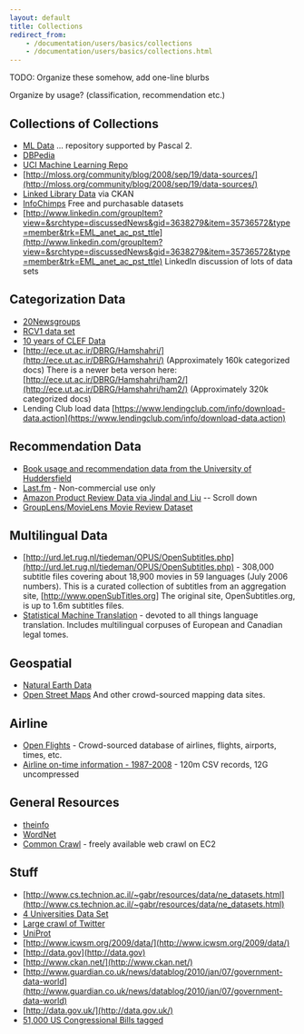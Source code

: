 ```yaml
---
layout: default
title: Collections
redirect_from:
    - /documentation/users/basics/collections
    - /documentation/users/basics/collections.html
---
```


TODO: Organize these somehow, add one-line blurbs

Organize by usage? (classification, recommendation etc.)

<a name="Collections-CollectionsofCollections"></a>
## Collections of Collections

- [ML Data](http://mldata.org/about/)
 ... repository supported by Pascal 2.
- [DBPedia](http://wiki.dbpedia.org/Downloads30)
- [UCI Machine Learning Repo](http://archive.ics.uci.edu/ml/)
- [http://mloss.org/community/blog/2008/sep/19/data-sources/](http://mloss.org/community/blog/2008/sep/19/data-sources/)
- [Linked Library Data](http://ckan.net/group/lld)
 via CKAN
- [InfoChimps](http://infochimps.com/)
 Free and purchasable datasets
- [http://www.linkedin.com/groupItem?view=&srchtype=discussedNews&gid=3638279&item=35736572&type=member&trk=EML_anet_ac_pst_ttle](http://www.linkedin.com/groupItem?view=&srchtype=discussedNews&gid=3638279&item=35736572&type=member&trk=EML_anet_ac_pst_ttle)
 LinkedIn discussion of lots of data sets

<a name="Collections-CategorizationData"></a>
## Categorization Data

- [20Newsgroups](http://people.csail.mit.edu/jrennie/20Newsgroups/)
- [RCV1 data set](http://jmlr.csail.mit.edu/papers/volume5/lewis04a/lyrl2004_rcv1v2_README.htm)
- [10 years of CLEF Data](http://direct.dei.unipd.it/)
- [http://ece.ut.ac.ir/DBRG/Hamshahri/](http://ece.ut.ac.ir/DBRG/Hamshahri/)
 (Approximately 160k categorized docs)
There is a newer beta verson here:[http://ece.ut.ac.ir/DBRG/Hamshahri/ham2/](http://ece.ut.ac.ir/DBRG/Hamshahri/ham2/)
 (Approximately 320k categorized docs)
- Lending Club load data [https://www.lendingclub.com/info/download-data.action](https://www.lendingclub.com/info/download-data.action)

<a name="Collections-RecommendationData"></a>
## Recommendation Data

- [Book usage and recommendation data from the University of Huddersfield](http://library.hud.ac.uk/data/usagedata/)
- [Last.fm](http://denoiserthebetter.posterous.com/music-recommendation-datasets)
 \- Non-commercial use only
- [Amazon Product Review Data via Jindal and Liu](http://www.cs.uic.edu/~liub/FBS/sentiment-analysis.html)
 -- Scroll down
- [GroupLens/MovieLens Movie Review Dataset](http://www.grouplens.org/node/73)

<a name="Collections-MultilingualData"></a>
## Multilingual Data

- [http://urd.let.rug.nl/tiedeman/OPUS/OpenSubtitles.php](http://urd.let.rug.nl/tiedeman/OPUS/OpenSubtitles.php)
 \- 308,000 subtitle files covering about 18,900 movies in 59 languages
(July 2006 numbers). This is a curated collection of subtitles from an
aggregation site, [http://www.openSubTitles.org]
The original site, OpenSubtitles.org, is up to 1.6m subtitles files.
- [Statistical Machine Translation](http://www.statmt.org/)
 \- devoted to all things language translation. Includes multilingual
corpuses of European and Canadian legal tomes.

<a name="Collections-Geospatial"></a>
## Geospatial

- [Natural Earth Data](http://www.naturalearthdata.com/)
- [Open Street Maps](http://wiki.openstreetmap.org/wiki/Main_Page)
And other crowd-sourced mapping data sites.

<a name="Collections-Airline"></a>
## Airline

- [Open Flights](http://openflights.org/)
 \- Crowd-sourced database of airlines, flights, airports, times, etc.
- [Airline on-time information - 1987-2008](http://stat-computing.org/dataexpo/2009/)
 \- 120m CSV records, 12G uncompressed

<a name="Collections-GeneralResources"></a>
## General Resources

- [theinfo](http://theinfo.org/)
- [WordNet](http://wordnet.princeton.edu/obtain)
- [Common Crawl](http://www.commoncrawl.org/)
 \- freely available web crawl on EC2

<a name="Collections-Stuff"></a>
## Stuff

- [http://www.cs.technion.ac.il/~gabr/resources/data/ne_datasets.html](http://www.cs.technion.ac.il/~gabr/resources/data/ne_datasets.html)
- [4 Universities Data Set](http://www-2.cs.cmu.edu/afs/cs.cmu.edu/project/theo-20/www/data/)
- [Large crawl of Twitter](http://an.kaist.ac.kr/traces/WWW2010.html)
- [UniProt](http://beta.uniprot.org/)
- [http://www.icwsm.org/2009/data/](http://www.icwsm.org/2009/data/)
- [http://data.gov](http://data.gov)
- [http://www.ckan.net/](http://www.ckan.net/)
- [http://www.guardian.co.uk/news/datablog/2010/jan/07/government-data-world](http://www.guardian.co.uk/news/datablog/2010/jan/07/government-data-world)
- [http://data.gov.uk/](http://data.gov.uk/)
- [51,000 US Congressional Bills tagged](http://www.ark.cs.cmu.edu/bills/)
